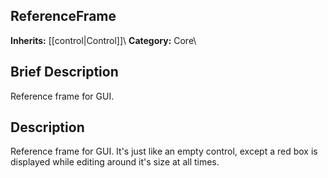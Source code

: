 ##  ReferenceFrame  
**Inherits:** [[control|Control]]\\
**Category:** Core\\
##  Brief Description  
Reference frame for GUI.
##  Description  
Reference frame for GUI. It's just like an empty control, except a red box is displayed while editing around it's size at all times.
